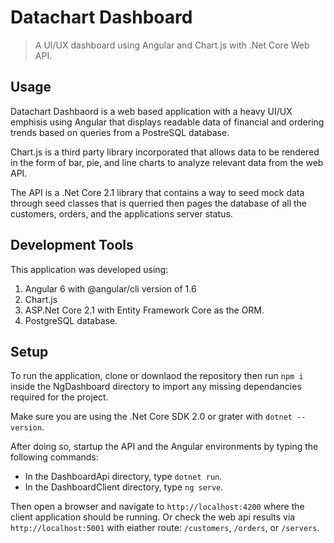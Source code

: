 # Datachart Dashboard
> A UI/UX dashboard using Angular and Chart.js with .Net Core Web API.

## Usage
Datachart Dashbaord is a web based application with a heavy UI/UX emphisis using Angular that displays readable data of financial and ordering trends based on queries from a PostreSQL database.

Chart.js is a third party library incorporated that allows data to be rendered in the form of bar, pie, and line charts to analyze relevant data from the web API.

The API is a .Net Core 2.1 library that contains a way to seed mock data through seed classes that is querried then pages the database of all the customers, orders, and the applications server status. 

## Development Tools
This application was developed using:
1. Angular 6 with @angular/cli version of 1.6
2. Chart.js
3. ASP.Net Core 2.1 with Entity Framework Core as the ORM.
4. PostgreSQL database.

## Setup
To run the application, clone or downlaod the repository then run `npm i` inside the NgDashboard directory to import any missing dependancies required for the project.

Make sure you are using the .Net Core SDK 2.0 or grater with `dotnet --version`. 

After doing so, startup the API and the Angular environments by typing the following commands: 
- In the DashboardApi directory, type `dotnet run`.
- In the DashboardClient directory, type `ng serve`.

Then open a browser and navigate to `http://localhost:4200` where the client application should be running. Or check the web api results via `http://localhost:5001` with eiather route: `/customers`, `/orders`, or `/servers`.
